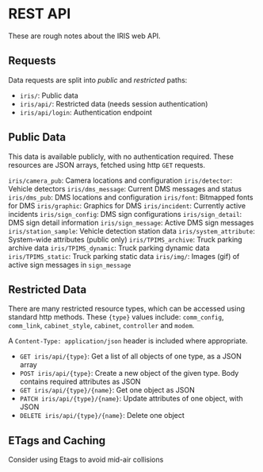 # REST API

These are rough notes about the IRIS web API.

## Requests

Data requests are split into *public* and *restricted* paths:

- `iris/`: Public data
- `iris/api/`: Restricted data (needs session authentication)
- `iris/api/login`: Authentication endpoint

## Public Data

This data is available publicly, with no authentication required.  These
resources are JSON arrays, fetched using http `GET` requests.

`iris/camera_pub`: Camera locations and configuration
`iris/detector`: Vehicle detectors
`iris/dms_message`: Current DMS messages and status
`iris/dms_pub`: DMS locations and configuration
`iris/font`: Bitmapped fonts for DMS
`iris/graphic`: Graphics for DMS
`iris/incident`: Currently active incidents
`iris/sign_config`: DMS sign configurations
`iris/sign_detail`: DMS sign detail information
`iris/sign_message`: Active DMS sign messages
`iris/station_sample`: Vehicle detection station data
`iris/system_attribute`: System-wide attributes (public only)
`iris/TPIMS_archive`: Truck parking archive data
`iris/TPIMS_dynamic`: Truck parking dynamic data
`iris/TPIMS_static`: Truck parking static data
`iris/img/`: Images (gif) of active sign messages in `sign_message`

## Restricted Data

There are many restricted resource types, which can be accessed using standard
http methods.  These `{type}` values include: `comm_config`, `comm_link`,
`cabinet_style`, `cabinet`, `controller` and `modem`.

A `Content-Type: application/json` header is included where appropriate.

- `GET iris/api/{type}`: Get a list of all objects of one type, as a JSON array
- `POST iris/api/{type}`: Create a new object of the given type.  Body contains
                          required attributes as JSON
- `GET iris/api/{type}/{name}`: Get one object as JSON
- `PATCH iris/api/{type}/{name}`: Update attributes of one object, with JSON
- `DELETE iris/api/{type}/{name}`: Delete one object

## ETags and Caching

Consider using Etags to avoid mid-air collisions
